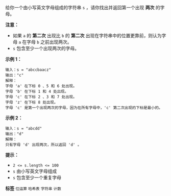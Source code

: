 给你一个由小写英文字母组成的字符串 `s` ，请你找出并返回第一个出现 **两次** 的字母。

 **注意：** 
- 如果 `a` 的 **第二次** 出现比 `b` 的 **第二次** 出现在字符串中的位置更靠前，则认为字母 `a` 在字母 `b` 之前出现两次。
-  `s` 包含至少一个出现两次的字母。
 

 **示例 1：** 

```
输入：s = "abccbaacz"
输出："c"
解释：
字母 'a' 在下标 0 、5 和 6 处出现。
字母 'b' 在下标 1 和 4 处出现。
字母 'c' 在下标 2 、3 和 7 处出现。
字母 'z' 在下标 8 处出现。
字母 'c' 是第一个出现两次的字母，因为在所有字母中，'c' 第二次出现的下标是最小的。

```
 **示例 2：** 

```
输入：s = "abcdd"
输出："d"
解释：
只有字母 'd' 出现两次，所以返回 'd' 。

```
 

 **提示：** 
-  `2 <= s.length <= 100` 
-  `s` 由小写英文字母组成
-  `s` 包含至少一个重复字母
 
**标签**
`位运算` `哈希表` `字符串` `计数` 

